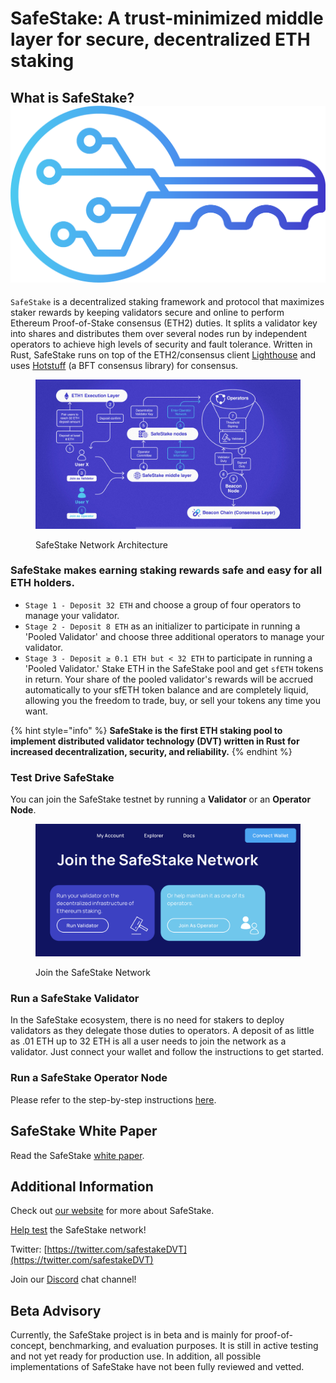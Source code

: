 # SafeStake: A trust-minimized middle layer for secure, decentralized ETH staking

## What is SafeStake? <img src=".gitbook/assets/image (4).png" alt="" data-size="line">

`SafeStake` is a decentralized staking framework and protocol that maximizes staker rewards by keeping validators secure and online to perform Ethereum Proof-of-Stake consensus (ETH2) duties. It splits a validator key into shares and distributes them over several nodes run by independent operators to achieve high levels of security and fault tolerance. Written in Rust, SafeStake runs on top of the ETH2/consensus client [Lighthouse](https://github.com/sigp/lighthouse) and uses [Hotstuff](https://github.com/asonnino/hotstuff) (a BFT consensus library) for consensus.

<figure><img src=".gitbook/assets/image (2).png" alt=""><figcaption><p>SafeStake Network Architecture</p></figcaption></figure>

### SafeStake makes earning staking rewards safe and easy for all ETH holders.

* `Stage 1 - Deposit 32 ETH` and choose a group of four operators to manage your validator.
* `Stage 2 - Deposit 8 ETH` as an initializer to participate in running a 'Pooled Validator' and choose three additional operators to manage your validator.
* `Stage 3 - Deposit ≥ 0.1 ETH but < 32 ETH` to participate in running a 'Pooled Validator.' Stake ETH in the SafeStake pool and get `sfETH` tokens in return. Your share of the pooled validator's rewards will be accrued automatically to your sfETH token balance and are completely liquid, allowing you the freedom to trade, buy, or sell your tokens any time you want.

{% hint style="info" %}
**SafeStake is the first ETH staking pool to implement distributed validator technology (DVT) written in Rust for increased decentralization, security, and reliability.**
{% endhint %}

### Test Drive SafeStake

You can join the SafeStake testnet by running a **Validator** or an **Operator Node**.

<figure><img src=".gitbook/assets/image (1).png" alt="Test SafeStake"><figcaption><p>Join the SafeStake Network</p></figcaption></figure>

### Run a SafeStake Validator

In the SafeStake ecosystem, there is no need for stakers to deploy validators as they delegate those duties to operators. A deposit of as little as .01 ETH up to 32 ETH is all a user needs to join the network as a validator. Just connect your wallet and follow the instructions to get started.

### Run a SafeStake Operator Node

Please refer to the step-by-step instructions [here](safestake-running-an-operator-node-on-going.md).

## SafeStake White Paper

Read the SafeStake [white paper](https://docsend.com/view/22tth6krr9mnfhre?lt\_utm\_source=lt\_share\_link).

## Additional Information

Check out [our website](https://www.safestake.xyz/) for more about SafeStake.

[Help test](https://testnet.safestake.xyz/) the SafeStake network!

Twitter: [https://twitter.com/safestakeDVT](https://twitter.com/safestakeDVT)

Join our [Discord](http://discord.gg/zFS3Mnfpwj) chat channel!

## Beta Advisory

Currently, the SafeStake project is in beta and is mainly for proof-of-concept, benchmarking, and evaluation purposes. It is still in active testing and not yet ready for production use. In addition, all possible implementations of SafeStake have not been fully reviewed and vetted.
